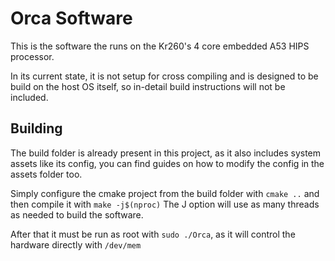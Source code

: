 # Orca Software
This is the software the runs on the Kr260's 4 core embedded A53 HIPS processor. 

In its current state, it is not setup for cross compiling and is designed to be build on the host OS itself, so in-detail build instructions will not be included.

## Building
The build folder is already present in this project, as it also includes system assets like its config, you can find guides on how to modify the config in the assets folder too.

Simply configure the cmake project from the build folder with `cmake ..` and then compile it with `make -j$(nproc)` The J option will use as many threads as needed to build the software.

After that it must be run as root with `sudo ./Orca`, as it will control the hardware directly with `/dev/mem`